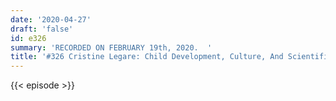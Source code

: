 ```yaml
---
date: '2020-04-27'
draft: 'false'
id: e326
summary: 'RECORDED ON FEBRUARY 19th, 2020.  '
title: '#326 Cristine Legare: Child Development, Culture, And Scientific Reasoning'
---
```

{{< episode >}}
